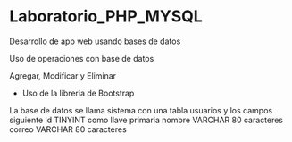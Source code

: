 Laboratorio_PHP_MYSQL
=====================

Desarrollo de app web usando bases de datos

Uso de operaciones con base de datos 

Agregar, Modificar y Eliminar

* Uso de la libreria de Bootstrap

La base de datos se llama sistema con una tabla usuarios y los campos siguiente
id TINYINT como llave primaria
nombre VARCHAR 80 caracteres
correo VARCHAR 80 caracteres
